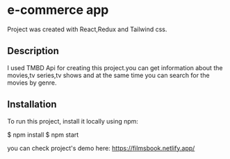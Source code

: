 # e-commerce app

Project was created with React,Redux and Tailwind css.

## Description
I used TMBD Api for creating this project.you can get information about the movies,tv series,tv shows and at the same time you can search for the movies by genre.  

## Installation
To run this project, install it locally using npm:

$ npm install
$ npm start

 you can check project's demo here: https://filmsbook.netlify.app/
